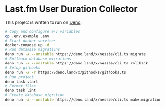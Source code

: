 # Last.fm User Duration Collector

This project is written to run on [Deno](https://deno.land).

```bash
# Copy and configure env variables
cp .env.example .env
# Start docker services
docker-compose up -d
# Run database migrations
deno run -A --unstable https://deno.land/x/nessie/cli.ts migrate
# Rollback database migrations
deno run -A --unstable https://deno.land/x/nessie/cli.ts rollback
# Setup githooks
deno run -A -r https://deno.land/x/githooks/githooks.ts
# Run project
deno task start
# Format files
deno task lint
# Create database migration
deno run -A --unstable https://deno.land/x/nessie/cli.ts make:migration <name>
```
